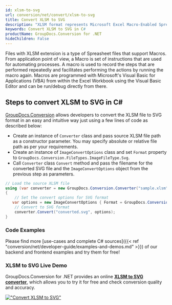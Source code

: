 ```yaml
---
id: xlsm-to-svg
url: conversion/net/convert/xlsm-to-svg
title: Convert XLSM to SVG
description: "XLSM format represents Microsoft Excel Macro-Enabled Spreadsheet with .xlsm extension. Learn how to convert XLSM to SVG file programmatically in C# language using GroupDocs.Conversion for .NET library."
keywords: Convert XLSM to SVG in C#
productName: GroupDocs.Conversion for .NET
hideChildren: False
---
```


Files with XLSM extension is a type of Spreasheet files that support Macros. From application point of view, a Macro is set of instructions that are used for automating processes. A macro is used to record the steps that are performed repeatedly and facilitates performing the actions by running the macro again. Macros are programmed with Microsoft's Visual Basic for Applications (VBA) from within the Excel Workbook using the Visual Basic Editor and can be run/debug directly from there.

## Steps to convert XLSM to SVG in C#

[GroupDocs.Conversion](https://products.groupdocs.com/conversion/net) allows developers to convert the XLSM file to SVG format in an easy and intuitive way just using a few lines of code as described below:

* Create an instance of `Converter` class and pass source XLSM file path as a constructor parameter. You may specify absolute or relative file path as per your requirements. 
* Create an instance of `ImageConvertOptions` class and set `Format` property to `GroupDocs.Conversion.FileTypes.ImageFileType.Svg`.
* Call `Converter` class `Convert` method and pass the filename for the converted SVG file and the `ImageConvertOptions` object from the previous step as parameters.

```csharp
// Load the source XLSM file
using (var converter = new GroupDocs.Conversion.Converter("sample.xlsm"))
{
    // Set the convert options for SVG format
   var options = new ImageConvertOptions { Format = GroupDocs.Conversion.FileTypes.ImageFileType.Svg };
    // Convert to SVG format
    converter.Convert("converted.svg", options);
}
```

### Code Examples

Please find more [use-cases and complete C# sources]({{< ref "conversion/net/developer-guide/examples-and-demos.md" >}}) of our backend and frontend examples and try them for free!

### XLSM to SVG Live Demo

GroupDocs.Conversion for .NET provides an online [**XLSM to SVG converter**](https://products.groupdocs.app/conversion/xlsm-to-svg), which allows you to try it for free and check conversion quality and accuracy.

[!["Convert XLSM to SVG"](conversion/net/images/convert-to-svg/convert-xlsm-to-svg.png)](https://products.groupdocs.app/conversion/xlsm-to-svg)